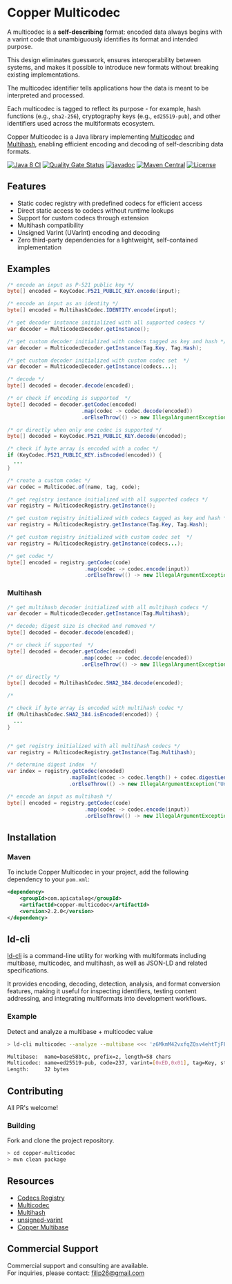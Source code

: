 # Copper Multicodec

A multicodec is a **self-describing** format: encoded data always begins
with a varint code that unambiguously identifies its format and intended
purpose.  

This design eliminates guesswork, ensures interoperability between systems,
and makes it possible to introduce new formats without breaking existing
implementations.  

The multicodec identifier tells applications how the data is meant to be
interpreted and processed.  

Each multicodec is tagged to reflect its purpose - for example, hash functions (e.g., `sha2-256`), cryptography keys (e.g., `ed25519-pub`), and other identifiers used across the multiformats ecosystem.

Copper Multicodec is a Java library implementing 
[Multicodec](https://github.com/multiformats/multicodec) and 
[Multihash](https://github.com/multiformats/multihash), enabling efficient
encoding and decoding of self-describing data formats.

[![Java 8 CI](https://github.com/filip26/copper-multicodec/actions/workflows/java8-build.yml/badge.svg)](https://github.com/filip26/copper-multicodec/actions/workflows/java8-build.yml)
[![Quality Gate Status](https://sonarcloud.io/api/project_badges/measure?project=filip26_copper-multicodec&metric=alert_status)](https://sonarcloud.io/summary/new_code?id=filip26_copper-multicodec)
[![javadoc](https://javadoc.io/badge2/com.apicatalog/copper-multicodec/javadoc.svg)](https://javadoc.io/doc/com.apicatalog/copper-multicodec)
[![Maven Central](https://img.shields.io/maven-central/v/com.apicatalog/copper-multicodec.svg?label=Maven%20Central)](https://search.maven.org/search?q=g:com.apicatalog%20AND%20a:copper-multicodec)
[![License](https://img.shields.io/badge/License-Apache%202.0-blue.svg)](https://opensource.org/licenses/Apache-2.0)

## Features

- Static codec registry with predefined codecs for efficient access  
- Direct static access to codecs without runtime lookups  
- Support for custom codecs through extension  
- Multihash compatibility  
- Unsigned VarInt (UVarInt) encoding and decoding  
- Zero third-party dependencies for a lightweight, self-contained implementation

## Examples

```java
/* encode an input as P-521 public key */
byte[] encoded = KeyCodec.P521_PUBLIC_KEY.encode(input);

/* encode an input as an identity */
byte[] encoded = MultihashCodec.IDENTITY.encode(input);

/* get decoder instance initialized with all supported codecs */
var decoder = MulticodecDecoder.getInstance();

/* get custom decoder initialized with codecs tagged as key and hash */
var decoder = MulticodecDecoder.getInstance(Tag.Key, Tag.Hash);

/* get custom decoder initialized with custom codec set  */
var decoder = MulticodecDecoder.getInstance(codecs...);

/* decode */
byte[] decoded = decoder.decode(encoded);

/* or check if encoding is supported  */
byte[] decoded = decoder.getCodec(encoded)
                        .map(codec -> codec.decode(encoded))
                        .orElseThrow(() -> new IllegalArgumentException("Unsupported codec."));

/* or directly when only one codec is supported */
byte[] decoded = KeyCodec.P521_PUBLIC_KEY.decode(encoded);

/* check if byte array is encoded with a codec */
if (KeyCodec.P521_PUBLIC_KEY.isEncoded(encoded)) {
  ...
}

/* create a custom codec */
var codec = Multicodec.of(name, tag, code);

/* get registry instance initialized with all supported codecs */
var registry = MulticodecRegistry.getInstance();

/* get custom registry initialized with codecs tagged as key and hash */
var registry = MulticodecRegistry.getInstance(Tag.Key, Tag.Hash);

/* get custom registry initialized with custom codec set  */
var registry = MulticodecRegistry.getInstance(codecs...);

/* get codec */
byte[] encoded = registry.getCodec(code)
                         .map(codec -> codec.encode(input))
                         .orElseThrow(() -> new IllegalArgumentException("Unsupported codec."));
```

### Multihash

```java
/* get multihash decoder initialized with all multihash codecs */
var decoder = MulticodecDecoder.getInstance(Tag.Multihash);

/* decode; digest size is checked and removed */
byte[] decoded = decoder.decode(encoded);

/* or check if supported  */
byte[] decoded = decoder.getCodec(encoded)
                        .map(codec -> codec.decode(encoded))
                        .orElseThrow(() -> new IllegalArgumentException("Unsupported multihash."));

/* or directly */
byte[] decoded = MultihashCodec.SHA2_384.decode(encoded);

/* 

/* check if byte array is encoded with multihash codec */
if (MultihashCodec.SHA2_384.isEncoded(encoded)) {
  ...
}


/* get registry initialized with all multihash codecs */
var registry = MulticodecRegistry.getInstance(Tag.Multihash);

/* determine digest index  */
var index = registry.getCodec(encoded)
                    .mapToInt(codec -> codec.length() + codec.digestLength(encoded))
                    .orElseThrow(() -> new IllegalArgumentException("Unsupported multihash."));

/* encode an input as multihash */
byte[] encoded = registry.getCodec(code)
                         .map(codec -> codec.encode(input))
                         .orElseThrow(() -> new IllegalArgumentException("Unsupported multihash."));
```

## Installation

### Maven

To include Copper Multicodec in your project, add the following dependency to your `pom.xml`:

```xml
<dependency>
    <groupId>com.apicatalog</groupId>
    <artifactId>copper-multicodec</artifactId>
    <version>2.2.0</version>
</dependency>
```

## ld-cli

[ld-cli](https://github.com/filip26/ld-cli) is a command-line utility for
working with multiformats including multibase, multicodec, and multihash,
as well as JSON-LD and related specifications.

It provides encoding, decoding, detection, analysis, and format conversion
features, making it useful for inspecting identifiers, testing content
addressing, and integrating multiformats into development workflows.

### Example

Detect and analyze a multibase + multicodec value
```bash
> ld-cli multicodec --analyze --multibase <<< 'z6MkmM42vxfqZQsv4ehtTjFFxQ4sQKS2w6WR7emozFAn5cxu'

Multibase:  name=base58btc, prefix=z, length=58 chars
Multicodec: name=ed25519-pub, code=237, varint=[0xED,0x01], tag=Key, status=Draft
Length:     32 bytes
```

## Contributing

All PR's welcome!


### Building

Fork and clone the project repository.

```bash
> cd copper-multicodec
> mvn clean package
```

## Resources
- [Codecs Registry](https://github.com/multiformats/multicodec/blob/master/table.csv)
- [Multicodec](https://github.com/multiformats/multicodec)
- [Multihash](https://github.com/multiformats/multihash)
- [unsigned-varint](https://github.com/multiformats/unsigned-varint)
- [Copper Multibase](https://github.com/filip26/copper-multibase)

## Commercial Support

Commercial support and consulting are available.  
For inquiries, please contact: filip26@gmail.com
